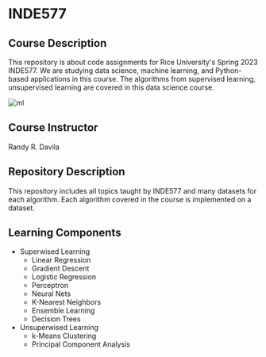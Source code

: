 # INDE577

## Course Description
This repository is about code assignments for Rice University's Spring 2023 INDE577. We are studying data science, machine learning, and Python-based applications in this course. The algorithms from supervised learning, unsupervised learning are covered in this data science course. 

![ml](https://user-images.githubusercontent.com/108134942/235767634-7f8f2a86-ab66-4d2f-982f-7b8e85aead8b.jpeg)

## Course Instructor
Randy R. Davila

## Repository Description
This repository includes all topics taught by INDE577 and many datasets for each algorithm. Each algorithm covered in the course is implemented on a dataset. 
## Learning Components
* Superwised Learning
  * Linear Regression
  * Gradient Descent
  * Logistic Regression
  * Perceptron
  * Neural Nets
  * K-Nearest Neighbors
  * Ensemble Learning
  * Decision Trees
* Unsuperwised Learning
  * k-Means Clustering
  * Principal Component Analysis
